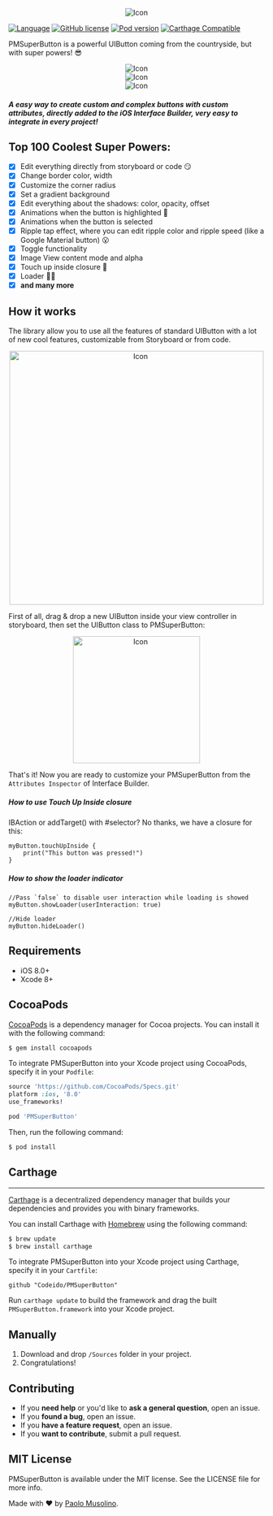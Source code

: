 <p align="center">
  <img src="https://github.com/Codeido/PMSuperButton/blob/master/docs/logo.png?raw=true" alt="Icon"/>
</p>

[![Language](https://img.shields.io/badge/Swift-3-orange.svg)]()
[![GitHub license](https://img.shields.io/cocoapods/l/PMSuperButton.svg)](https://github.com/Codeido/PMSuperButton/blob/master/LICENSE)
[![Pod version](https://img.shields.io/cocoapods/v/PMSuperButton.svg?style=flat)](https://cocoapods.org/pods/PMSuperButton)
[![Carthage Compatible](https://img.shields.io/badge/Carthage-compatible-yellow.svg)](https://github.com/Carthage/Carthage)

PMSuperButton is a powerful UIButton coming from the countryside, but with super powers! 😎

<p align="center">
  <img src="https://github.com/Codeido/PMSuperButton/blob/master/docs/ripple_button.gif?raw=true" alt="Icon"/>
  <br>
  <img src="https://github.com/Codeido/PMSuperButton/blob/master/docs/checkbox_button.gif?raw=true" alt="Icon"/>
  <br>
  <img src="https://github.com/Codeido/PMSuperButton/blob/master/docs/loader_button.gif?raw=true" alt="Icon"/>
</p>

##### A easy way to create custom and complex buttons with custom attributes, directly added to the iOS Interface Builder, very easy to integrate in every project!


## Top 100 Coolest Super Powers:
- [x] Edit everything directly from storyboard or code 😏
- [x] Change border color, width
- [x] Customize the corner radius
- [x] Set a gradient background
- [x] Edit everything about the shadows: color, opacity, offset
- [x] Animations when the button is highlighted 🤗
- [x] Animations when the button is selected
- [x] Ripple tap effect, where you can edit ripple color and ripple speed (like a Google Material button) 😮
- [x] Toggle functionality
- [x] Image View content mode and alpha
- [x] Touch up inside closure 🤠
- [x] Loader 🤜🤛
- [x] **and many more**

## How it works
The library allow you to use all the features of standard UIButton with a lot of new cool features, customizable from Storyboard or from code.


<p align="center">
<img src="https://github.com/Codeido/PMSuperButton/blob/master/docs/interface_builder.png?raw=true" width=500 alt="Icon"/>
</p>

First of all, drag & drop a new UIButton inside your view controller in storyboard, then set the UIButton class to PMSuperButton:

<p align="center">
<img src="https://github.com/Codeido/PMSuperButton/blob/master/docs/configuration1.png?raw=true" width=250 alt="Icon"/>
</p>

That's it! Now you are ready to customize your PMSuperButton from the `Attributes Inspector` of Interface Builder.

##### How to use Touch Up Inside closure
IBAction or addTarget() with #selector? No thanks, we have a closure for this:

```
myButton.touchUpInside {
	print("This button was pressed!")
}
```

##### How to show the loader indicator
```
//Pass `false` to disable user interaction while loading is showed
myButton.showLoader(userInteraction: true)

//Hide loader
myButton.hideLoader()
```

## Requirements

- iOS 8.0+
- Xcode 8+

## CocoaPods

[CocoaPods](http://cocoapods.org) is a dependency manager for Cocoa projects. You can install it with the following command:

```bash
$ gem install cocoapods
```

To integrate PMSuperButton into your Xcode project using CocoaPods, specify it in your `Podfile`:


```ruby
source 'https://github.com/CocoaPods/Specs.git'
platform :ios, '8.0'
use_frameworks!

pod 'PMSuperButton'
```

Then, run the following command:

```bash
$ pod install
```
## Carthage
----------------

[Carthage](https://github.com/Carthage/Carthage) is a decentralized dependency manager that builds your dependencies and provides you with binary frameworks.

You can install Carthage with [Homebrew](http://brew.sh/) using the following command:

```bash
$ brew update
$ brew install carthage
```

To integrate PMSuperButton into your Xcode project using Carthage, specify it in your `Cartfile`:

```ogdl
github "Codeido/PMSuperButton"
```

Run `carthage update` to build the framework and drag the built `PMSuperButton.framework` into your Xcode project.

## Manually

1. Download and drop ```/Sources``` folder in your project.  
2. Congratulations!  

## Contributing

- If you **need help** or you'd like to **ask a general question**, open an issue.
- If you **found a bug**, open an issue.
- If you **have a feature request**, open an issue.
- If you **want to contribute**, submit a pull request.


## MIT License

PMSuperButton is available under the MIT license. See the LICENSE file for more info.

Made with ❤️ by [Paolo Musolino](https://github.com/Codeido).